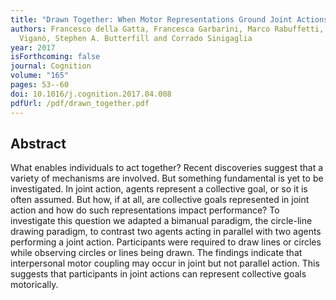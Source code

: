 ```yaml
---
title: "Drawn Together: When Motor Representations Ground Joint Actions"
authors: Francesco della Gatta, Francesca Garbarini, Marco Rabuffetti, Luca
  Viganò, Stephen A. Butterfill and Corrado Sinigaglia
year: 2017
isForthcoming: false
journal: Cognition
volume: "165"
pages: 53--60
doi: 10.1016/j.cognition.2017.04.008
pdfUrl: /pdf/drawn_together.pdf
---
```


## Abstract

What enables individuals to act together? Recent discoveries suggest that a variety of mechanisms are involved. But something fundamental is yet to be investigated. In joint action, agents represent a collective goal, or so it is often assumed. But how, if at all, are collective goals represented in joint action and how do such representations impact performance? To investigate this question we adapted a bimanual paradigm, the circle-line drawing paradigm, to contrast two agents acting in parallel with two agents performing a joint action. Participants were required to draw lines or circles while observing circles or lines being drawn. The findings indicate that interpersonal motor coupling may occur in joint but not parallel action. This suggests that participants in joint actions can represent collective goals motorically.

